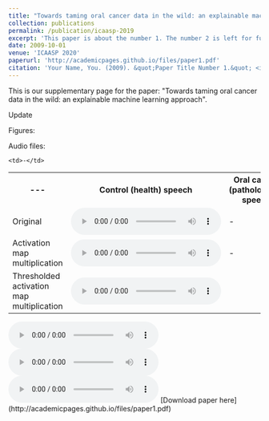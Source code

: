 ```yaml
---
title: "Towards taming oral cancer data in the wild: an explainable machine learning approach"
collection: publications
permalink: /publication/icaasp-2019
excerpt: 'This paper is about the number 1. The number 2 is left for future work.'
date: 2009-10-01
venue: 'ICAASP 2020'
paperurl: 'http://academicpages.github.io/files/paper1.pdf'
citation: 'Your Name, You. (2009). &quot;Paper Title Number 1.&quot; <i>Journal 1</i>. 1(1).'
---
```


This is our supplementary page for the paper: "Towards taming oral cancer data in the wild: an explainable machine learning approach".

Update

Figures:


Audio files:

 <table style="width:100%">
  <tr>
    <th>---</th>
    <th>Control (health) speech</th>
    <th>Oral cancer (pathological) speech</th>
  </tr>
  <tr>
    <td>Original</td>
    <td>
 <audio controls>
  <source src="/images/original_healthy13.wav" type="audio/wav">
</audio> 
</td>
    <td>-</td>
  </tr>
  <tr>
    <td>Activation map multiplication</td>
    <td>
 <audio controls>
  <source src="/images/modified_healthy13.wav" type="audio/wav">
</audio> 
</td>
    <td>-</td>
  </tr>
  <tr>
    <td>Thresholded activation map multiplication</td>
    <td>
 <audio controls>
  <source src="/images/modified_th_healthy13.wav" type="audio/wav">
</audio> 
</td>

    <td>-</td>
  </tr>
</table> 




 <audio controls>
  <source src="/images/original18.wav" type="audio/wav">
</audio> 

 <audio controls>
  <source src="/images/modified18.wav" type="audio/wav">
</audio> 

 <audio controls>
  <source src="/images/modifed_th18.wav" type="audio/wav">
</audio> 
[Download paper here](http://academicpages.github.io/files/paper1.pdf)

